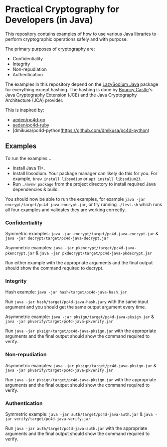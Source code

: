 # Practical Cryptography for Developers (in Java)

This repository contains examples of how to use various Java libraries to perform cryptographic operations safely and with purpose.

The primary purposes of cryptography are:

- Confidentiality
- Integrity
- Non-repudiation
- Authentication

The examples in this repository depend on the [LazySodium Java](https://github.com/terl/lazysodium-java) package for everything except hashing. The hashing is done by [Bouncy Castle](https://www.bouncycastle.org/)'s Java Cryptography Extension (JCE) and the Java Cryptography Architecture (JCA) provider.

This is inspired by:

 - [aeden/pc4d-go](https://github.com/aeden/pc4d-go)
 - [aeden/pc4d-ruby](https://github.com/aeden/pc4d-ruby)
 - [dmikusa/pc4d-python(https://github.com/dmikusa/pc4d-python)

## Examples

To run the examples...

- Install Java 11+.
- Install libsodium. Your package manager can likely do this for you. For example, `brew install libsodium` or `apt install libsodium23`.
- Run `./mvnw package` from the project directory to install required Java dependencies & build.

You should now be able to run the examples, for example `java -jar encrypt/target/pc4d-java-encrypt.jar`, or try running `./test.sh` which runs all four examples and validates they are working correctly.

### Confidentiality

Symmetric examples: `java -jar encrypt/target/pc4d-java-encrypt.jar` & `java -jar decrypt/target/pc4d-java-decrypt.jar`

Asymmetric examples: `java -jar pkencrypt/target/pc4d-java-pkencrypt.jar` & `java -jar pkdecrypt/target/pc4d-java-pkdecrypt.jar`

Run either example with the appropriate arguments and the final output should show the command required to decrypt.

### Integrity

Hash example: `java -jar hash/target/pc4d-java-hash.jar`

Run `java -jar hash/target/pc4d-java-hash.jary` with the same input argument and you should get the same output argument every time.

Asymmetric example: `java -jar pksign/target/pc4d-java-pksign.jar` & `java -jar pkverify/target/pc4d-java-pkverify.jar`

Run `java -jar pksign/target/pc4d-java-pksign.jar` with the appropriate arguments and the final output should show the command required to verify.

### Non-repudiation

Asymmetric examples: `java -jar pksign/target/pc4d-java-pksign.jar` & `java -jar pkverify/target/pc4d-java-pkverify.jar`

Run `java -jar pksign/target/pc4d-java-pksign.jar` with the appropriate arguments and the final output should show the command required to verify.

### Authentication

Symmetric example: `java -jar auth/target/pc4d-java-auth.jar` & `java -jar verify/target/pc4d-java-verify.jar`

Run `java -jar auth/target/pc4d-java-auth.jar` with the appropriate arguments and the final output should show the command required to verify.
